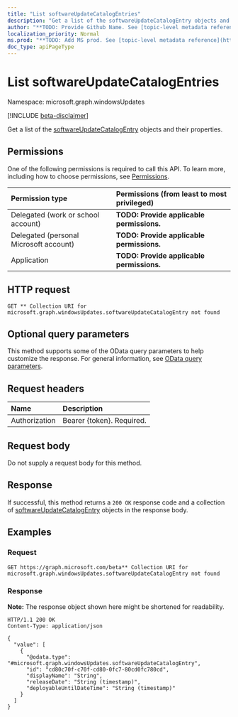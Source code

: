 ```yaml
---
title: "List softwareUpdateCatalogEntries"
description: "Get a list of the softwareUpdateCatalogEntry objects and their properties."
author: "**TODO: Provide Github Name. See [topic-level metadata reference](https://msgo.azurewebsites.net/add/document/guidelines/metadata.html#topic-level-metadata)**"
localization_priority: Normal
ms.prod: "**TODO: Add MS prod. See [topic-level metadata reference](https://msgo.azurewebsites.net/add/document/guidelines/metadata.html#topic-level-metadata)**"
doc_type: apiPageType
---
```


# List softwareUpdateCatalogEntries
Namespace: microsoft.graph.windowsUpdates

[!INCLUDE [beta-disclaimer](../../includes/beta-disclaimer.md)]

Get a list of the [softwareUpdateCatalogEntry](../resources/softwareupdatecatalogentry.md) objects and their properties.

## Permissions
One of the following permissions is required to call this API. To learn more, including how to choose permissions, see [Permissions](/graph/permissions-reference).

|Permission type|Permissions (from least to most privileged)|
|:---|:---|
|Delegated (work or school account)|**TODO: Provide applicable permissions.**|
|Delegated (personal Microsoft account)|**TODO: Provide applicable permissions.**|
|Application|**TODO: Provide applicable permissions.**|

## HTTP request

<!-- {
  "blockType": "ignored"
}
-->
``` http
GET ** Collection URI for microsoft.graph.windowsUpdates.softwareUpdateCatalogEntry not found
```

## Optional query parameters
This method supports some of the OData query parameters to help customize the response. For general information, see [OData query parameters](/graph/query-parameters).

## Request headers
|Name|Description|
|:---|:---|
|Authorization|Bearer {token}. Required.|

## Request body
Do not supply a request body for this method.

## Response

If successful, this method returns a `200 OK` response code and a collection of [softwareUpdateCatalogEntry](../resources/softwareupdatecatalogentry.md) objects in the response body.

## Examples

### Request
<!-- {
  "blockType": "request",
  "name": "list_softwareupdatecatalogentry"
}
-->
``` http
GET https://graph.microsoft.com/beta** Collection URI for microsoft.graph.windowsUpdates.softwareUpdateCatalogEntry not found
```


### Response
**Note:** The response object shown here might be shortened for readability.
<!-- {
  "blockType": "response",
  "truncated": true,
  "@odata.type": "Collection(microsoft.graph.windowsUpdates.softwareUpdateCatalogEntry)"
}
-->
``` http
HTTP/1.1 200 OK
Content-Type: application/json

{
  "value": [
    {
      "@odata.type": "#microsoft.graph.windowsUpdates.softwareUpdateCatalogEntry",
      "id": "cd80c70f-c70f-cd80-0fc7-80cd0fc780cd",
      "displayName": "String",
      "releaseDate": "String (timestamp)",
      "deployableUntilDateTime": "String (timestamp)"
    }
  ]
}
```

